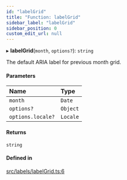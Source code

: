 ```yaml
---
id: "labelGrid"
title: "Function: labelGrid"
sidebar_label: "labelGrid"
sidebar_position: 0
custom_edit_url: null
---
```


▸ **labelGrid**(`month`, `options?`): `string`

The default ARIA label for previous month grid.

#### Parameters

| Name | Type |
| :------ | :------ |
| `month` | `Date` |
| `options?` | `Object` |
| `options.locale?` | `Locale` |

#### Returns

`string`

#### Defined in

[src/labels/labelGrid.ts:6](https://github.com/gpbl/react-day-picker/blob/cd80be68f/src/labels/labelGrid.ts#L6)
